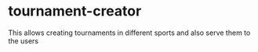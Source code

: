 # tournament-creator
 This allows creating tournaments in different sports and also serve them to the users
